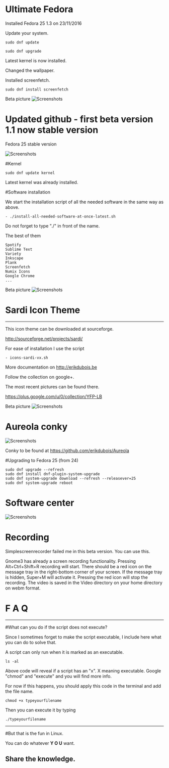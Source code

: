# Ultimate Fedora

Installed Fedora 25 1.3 on 23/11/2016

Update your system.

	sudo dnf update

	sudo dnf upgrade

Latest kernel is now installed.

Changed the wallpaper.

Installed screenfetch.

	sudo dnf install screenfetch

Beta picture
![Screenshots](http://i.imgur.com/myZn07i.png)


# Updated github - first beta version 1.1 now stable version


Fedora 25 stable version

![Screenshots](http://imgur.com/a/2RTWv)




#Kernel

	sudo dnf update kernel

Latest kernel was already installed.


	

#Software installation

We start the installation script of all the needed software in the same way as above. 

	- ./install-all-needed-software-at-once-latest.sh

Do not forget to type "./" in front of the name.

The best of them 

	Spotify
	Sublime Text
	Variety
	Inkscape
	Plank
	Screenfetch
	Numix Icons
	Google Chrome
	...

Beta picture
![Screenshots](http://i.imgur.com/yDvFT1i.png)



# Sardi Icon Theme
-------------------

This icon theme can be downloaded at  sourceforge.

http://sourceforge.net/projects/sardi/

For ease of installation I use the script


	- icons-sardi-vx.sh



More documentation on http://erikdubois.be

Follow the collection on google+.

The most recent pictures can be found there.

https://plus.google.com/u/0/collection/YFP-LB

Beta picture
![Screenshots](http://i.imgur.com/M2rmNRk.png)


# Aureola conky


![Screenshots](http://i.imgur.com/1qGFKhV.png)


Conky to be found at https://github.com/erikdubois/Aureola




#Upgrading to Fedora 25 (from 24)

	sudo dnf upgrade --refresh
	sudo dnf install dnf-plugin-system-upgrade
	sudo dnf system-upgrade download --refresh --releasever=25
	sudo dnf system-upgrade reboot


# Software center

![Screenshots](http://i.imgur.com/eWizUOs.png)


# Recording

Simplescreenrecorder failed me in this beta version. You can use this.

Gnome3 has already a screen recording functionality. Pressing Alt+Ctrl+Shift+R recording will start. There should be a red icon on the message tray in the right-bottom corner of your screen. If the message tray is hidden, Super+M will activate it. Pressing the red icon will stop the recording. The video is saved in the Video directory on your home directory on webm format. 

# F  A  Q
--------------------

#What can you do if the script does not execute?

Since I sometimes forget to make the script executable, I include here what you can do to solve that.

A script can only run when it is marked as an executable.

	ls -al 

Above code will reveal if a script has an "x". X meaning executable.
Google "chmod" and "execute" and you will find more info.

For now if this happens, you should apply this code in the terminal and add the file name.

	chmod +x typeyourfilename

Then you can execute it by typing

	./typeyourfilename



------------------------------------
#But that is the fun in Linux.

You can do whatever <b>Y O U</b> want.

Share the knowledge.
------------------------------------



